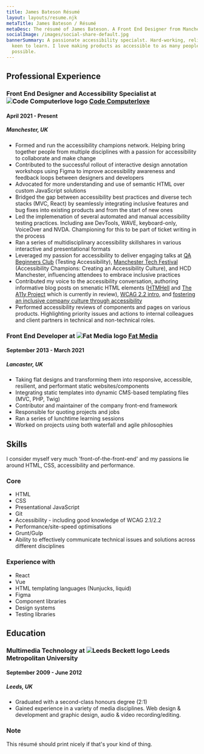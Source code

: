 ```yaml
---
title: James Bateson Résumé
layout: layouts/resume.njk
metaTitle: James Bateson / Résumé
metaDesc: The résumé of James Bateson. A Front End Designer from Manchester.
socialImage: /images/social-share-default.jpg
bannerSummary: A passionate accessibility specialst. Hard-working, reliable and
  keen to learn. I love making products as accessible to as many people as
  possible.
---
```

## Professional Experience

### Front End Designer and Accessibility Specialist at ![Code Computerlove logo](/images/avatars/twitter/963dc030-90.webp) [Code Computerlove](https://www.codecomputerlove.com/)

#### April 2021 - Present

##### Manchester, UK

* Formed and run the accessibility champions network. Helping bring together people from multiple disciplines with a passion for accessibility to collaborate and make change
* Contributed to the successful rollout of interactive design annotation workshops using Figma to improve accessibility awareness and feedback loops between designers and developers
* Advocated for more understanding and use of semantic HTML over custom JavaScript solutions
* Bridged the gap between accessibility best practices and diverse tech stacks (MVC, React) by seamlessly integrating inclusive features and bug fixes into existing products and from the start of new ones
* Led the implemenation of several automated and manual accessibility testing practices. Including axe DevTools, WAVE, keyboard-only, VoiceOver and NVDA. Championing for this to be part of ticket writing in the process
* Ran a series of multidisciplinary accessibility skillshares in various interactive and presentational formats
* Leveraged my passion for accessibility to deliver engaging talks at [QA Beginners Club](https://www.youtube.com/watch?v=cyGSVHi-J4A) (Testing Accessibility), [Manchester Tech Festival](https://www.manchestertechfestival.co.uk/neurodiversity-di/) (Accessibility Champions: Creating an Accessibility Culture), and HCD Manchester, influencing attendees to embrace inclusive practices
* Contributed my voice to the accessibility conversation, authoring informative blog posts on smenatic HTML elements ([HTMHell](https://www.htmhell.dev/adventcalendar/2022/16/) and [The A11y Project](https://github.com/a11yproject/a11yproject.com/pull/1472) which is currently in review), [WCAG 2.2 intro](https://www.codecomputerlove.com/blog/wcag-2-2-guide), and [fostering an inclusive company culture through accessibility](https://www.codecomputerlove.com/blog/how-to-create-an-accessibility-culture)
* Performed accessibility reviews of components and pages on various products. Highlighting priority issues and actions to internal colleagues and client partners in technical and non-technical roles.


### Front End Developer at ![Fat Media logo](/images/avatars/twitter/34f7590a-90.webp) [Fat Media](https://www.fatmedia.co.uk/)

#### September 2013 - March 2021

##### Lancaster, UK

* Taking flat designs and transforming them into responsive, accessible, resilient, and performant static websites/components
* Integrating static templates into dynamic CMS-based templating files (MVC, PHP, Twig)
* Contributor and maintainer of the company front-end framework
* Responsible for quoting projects and jobs
* Ran a series of lunchtime learning sessions
* Worked on projects using both waterfall and agile philosophies

## Skills

I consider myself very much 'front-of-the-front-end' and my passions lie around HTML, CSS, accessibility and performance.

### Core

* HTML
* CSS
* Presentational JavaScript
* Git
* Accessibility - including good knowledge of WCAG 2.1/2.2
* Performance/site-speed optimisations
* Grunt/Gulp
* Ability to effectively communicate technical issues and solutions across different disciplines

### Experience with

* React
* Vue
* HTML templating languages (Nunjucks, liquid)
* Figma
* Component libraries
* Design systems
* Testing libraries

## Education

### Multimedia Technology at ![Leeds Beckett logo](/images/avatars/twitter/b5feb6c-90.webp) Leeds Metropolitan University

#### September 2009 - June 2012

##### Leeds, UK

* Graduated with a second-class honours degree (2:1)
* Gained experience in a variety of media disciplines. Web design & development and graphic design, audio & video recording/editing.

<div class="post-note post-note--resume"><h3>Note</h3><p>This résumé should print nicely if that's your kind of thing.<p></div>